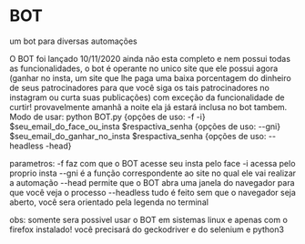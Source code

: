 # BOT
um bot para diversas automações


O BOT foi lançado 10/11/2020 ainda não esta completo e nem possui todas as funcionalidades, o bot é operante no unico site que ele possui agora (ganhar no insta, um site que lhe paga uma baixa porcentagem do dinheiro de seus patrocinadores para que você siga os tais patrocinadores no instagram ou curta suas publicações) com exceção da funcionalidade de curtir! provavelmente amanhã a noite ela já estará inclusa no bot tambem.
Modo de usar:
python BOT.py {opções de uso: -f -i} $seu_email_do_face_ou_insta $respactiva_senha {opções de uso: --gni} $seu_email_do_ganhar_no_insta $respactiva_senha {opções de uso: --headless -head}

parametros:
-f faz com que o BOT acesse seu insta pelo face
-i acessa pelo proprio insta
--gni é a função correspondente ao site no qual ele vai realizar a automação 
--head permite que o BOT abra uma janela do navegador para que você veja o processo
--headless tudo é feito sem que o navegador seja aberto, você sera orientado pela legenda no terminal

obs: somente sera possivel usar o BOT em sistemas linux e apenas com o firefox instalado!
você precisará do geckodriver e do selenium e python3
